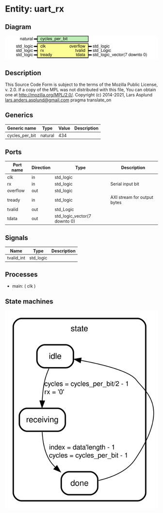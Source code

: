 # Entity: uart_rx

## Diagram

![Diagram](uart_rx.svg "Diagram")
## Description

This Source Code Form is subject to the terms of the Mozilla Public
License, v. 2.0. If a copy of the MPL was not distributed with this file,
You can obtain one at http://mozilla.org/MPL/2.0/.
Copyright (c) 2014-2021, Lars Asplund lars.anders.asplund@gmail.com
pragma translate_on
## Generics

| Generic name   | Type    | Value | Description |
| -------------- | ------- | ----- | ----------- |
| cycles_per_bit | natural | 434   |             |
## Ports

| Port name | Direction | Type                         | Description                 |
| --------- | --------- | ---------------------------- | --------------------------- |
| clk       | in        | std_logic                    |                             |
| rx        | in        | std_logic                    | Serial input bit            |
| overflow  | out       | std_logic                    |                             |
| tready    | in        | std_logic                    | AXI stream for output bytes |
| tvalid    | out       | std_Logic                    |                             |
| tdata     | out       | std_logic_vector(7 downto 0) |                             |
## Signals

| Name       | Type      | Description |
| ---------- | --------- | ----------- |
| tvalid_int | std_logic |             |
## Processes
- main: ( clk )
## State machines

![Diagram_state_machine_0]( stm_uart_rx_00.svg "Diagram")